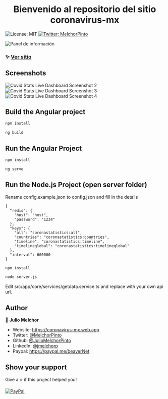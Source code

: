 
<h1 align="center">Bienvenido al repositorio del sitio coronavirus-mx</h1>
<p>
    <img alt="License: MIT" src="https://img.shields.io/badge/License-MIT-yellow.svg" />
  </a>
  <a href="https://twitter.com/MelchorPinto" target="_blank">
    <img alt="Twitter: MelchorPinto" src="https://img.shields.io/twitter/follow/MelchorPinto.svg?style=social" />
  </a>
</p>
<img alt="Panel de información" src="https://coronavirus-mx.web.app/assets/images/preview.png" />


### ✨ [Ver sitio](https://coronavirus-mx.web.app)


## Screenshots

<img alt="Covid Stats Live Dashboard Screenshot 2" src="https://coronavirus-mx.web.app/assets/screenshots/sc2.png" />
<img alt="Covid Stats Live Dashboard Screenshot 3" src="https://coronavirus-mx.web.app/assets/screenshots/sc3.png" />
<img alt="Covid Stats Live Dashboard Screenshot 4" src="https://coronavirus-mx.web.app/assets/screenshots/sc4.png" />

## Build the Angular project

```sh
npm install
```

```sh
ng build
```


## Run the Angular Project

```sh
npm install
```

```sh
ng serve
```

## Run the Node.js Project (open server folder)

Rename config.example.json to config.json and fill in the details

```
{
  "redis": {
    "host": "host",
    "password": "1234"
  },
  "keys": {
    "all": "coronastatistics:all",
    "countries": "coronastatistics:countries",
    "timeline": "coronastatistics:timeline",
    "timelineglobal": "coronastatistics:timelineglobal"
  },
  "interval": 600000
}
```

```sh
npm install
```

```sh
node server.js
```
Edit src/app/core/services/getdata.service.ts and replace with your own api url.

## Author

👤 **Julio Melchor**

* Website: https://coronavirus-mx.web.app
* Twitter: [@MelchorPinto](https://twitter.com/MelchorPinto)
* Github: [@JulioMelchorPinto](https://github.com/JulioMelchorPinto)
* LinkedIn: [@jmelchorp](https://linkedin.com/in/jmelchorp)
* Paypal: https://paypal.me/beaverNet

## Show your support

Give a ⭐️ if this project helped you!

[![PayPal](https://www.ko-fi.com/img/githubbutton_sm.svg)](https://paypal.me/beaverNet)
